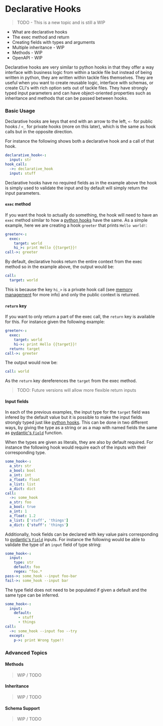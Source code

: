 # Declarative Hooks

> TODO - This is a new topic and is still a WIP
- What are declarative hooks
- The exec method and return  
- Creating fields with types and arguments
- Multiple inheritance - WIP
- Methods - WIP
- OpenAPI - WIP

Declarative hooks are very similar to python hooks in that they offer a way interface with business logic from within a tackle file but instead of being written in python, they are written within tackle files themselves. They are useful when you want to create reusable logic, interface with schemas, or create CLI's with rich option sets out of tackle files. They have strongly typed input parameters and can have object-oriented properties such as inheritance and methods that can be passed between hooks.

### Basic Usage

Declarative hooks are keys that end with an arrow to the left, `<-` for public hooks / `<_` for private hooks (more on this later), which is the same as hook calls but in the opposite direction.

For instance the following shows both a declarative hook and a call of that hook.

```yaml
declarative_hook<-:
  input: str
hook_call:
  ->: declarative_hook
  input: stuff
```

Declarative hooks have no required fields as in the example above the hook is simply used to validate the input and by default will simply return the input parameters.

#### `exec` method

If you want the hook to actually do something, the hook will need to have an `exec` method similar to how a [python hooks](writing-hooks.md) have the same.  As a simple example, here we are creating a hook `greeter` that prints `Hello world!`:

```yaml
greeter<-:
  exec:
    target: world
    hi_>: print Hello {{target}}!
call->: greeter
```

By default, declarative hooks return the entire context from the exec method so in the example above, the output would be:

```yaml
call:
  target: world
```

This is because the key `hi_>` is a private hook call (see [memory management](memory-management.md) for more info) and only the public context is returned.

#### `return` key

If you want to only return a part of the exec call, the `return` key is available for this. For instance given the following example:

```yaml
greeter<-:
  exec:
    target: world
    hi->: print Hello {{target}}!
  return: target
call->: greeter
```

The output would now be:

```yaml
call: world
```

As the `return` key dereferences the `target` from the exec method.  

> TODO: Future versions will allow more flexible return inputs

#### Input fields

In each of the previous examples, the input type for the `target` field was infered by the default value but it is possible to make the input fields strongly typed just like [python hooks](writing-hooks.md). This can be done in two different ways, by giving the type as a string or as a map with named fields the same as [pydantic's `Field`](https://pydantic-docs.helpmanual.io/usage/schema/#field-customization) function.

When the types are given as literals, they are also by default required. For instance the following hook would require each of the inputs with their corresponding type.

```yaml
some_hook<-:
  a_str: str
  a_bool: bool
  a_int: int
  a_float: float
  a_list: list
  a_dict: dict
call:
  ->: some_hook
  a_str: foo
  a_bool: true
  a_int: 1
  a_float: 1.2
  a_list: ['stuff', 'things']  
  a_dict: {'stuff': 'things'}
```

Additionally, hook fields can be declared with key value pairs corresponding to [pydantic's `Field`](https://pydantic-docs.helpmanual.io/usage/schema/#field-customization) inputs. For instance the following would be able to validate the type of an `input` field of type string:

```yaml
some_hook<-:
  input:
    type: str
    default: foo
    regex: ^foo.*
pass->: some_hook --input foo-bar
fail->: some_hook --input bar
```

The type field does not need to be populated if given a default and the same type can be inferred.

```yaml
some_hook<-:
  input:
    default:
      - stuff
      - things
call:
  ->: some_hook --input foo --try
  except:
    p->: print Wrong type!!
```

### Advanced Topics

#### Methods

> WIP / TODO

#### Inheritance

> WIP / TODO

#### Schema Support

> WIP / TODO
